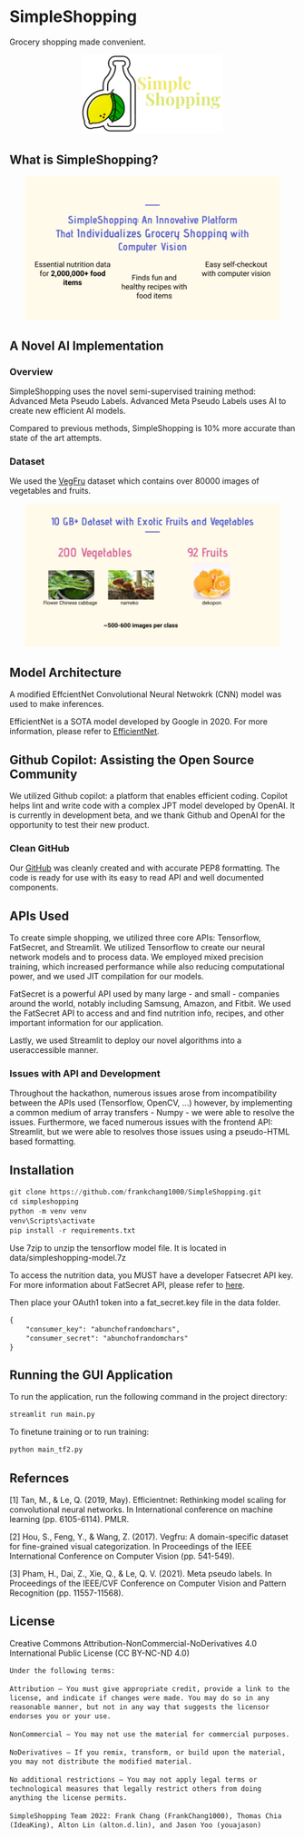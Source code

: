 # SimpleShopping

Grocery shopping made convenient.

<p align="center">
  <img src="https://github.com/frankchang1000/SimpleShopping/blob/main/data/logo.png", width="250"/>
</p>

## What is SimpleShopping?

<p align="center">
  <img src="https://github.com/frankchang1000/SimpleShopping/blob/main/data/SimpleShopping-functions.png", width=450/>
</p>

## A Novel AI Implementation

### Overview

SimpleShopping uses the novel semi-supervised training method: Advanced Meta Pseudo Labels. Advanced Meta Pseudo Labels uses AI to create new efficient AI models.

Compared to previous methods, SimpleShopping is 10% more accurate than state of the art attempts.

### Dataset

We used the [VegFru](https://openaccess.thecvf.com/content_ICCV_2017/papers/Hou_VegFru_A_Domain-Specific_ICCV_2017_paper.pdf) dataset which contains over 80000 images of vegetables and fruits.

<p align="center">
  <img src="https://github.com/frankchang1000/SimpleShopping/blob/main/data/SimpleShopping-dataset.png", width="450"/>
</p>

## Model Architecture

A modified EffcientNet Convolutional Neural Netwokrk (CNN) model was used to make inferences.

EfficientNet is a SOTA model developed by Google in 2020. For more information, please refer to [EfficientNet](https://arxiv.org/abs/1905.11946).

## Github Copilot: Assisting the Open Source Community

We utilized Github copilot: a platform that enables efficient coding. Copilot helps lint and write code with a complex JPT model developed by OpenAI. It is currently in development beta, and we thank Github and OpenAI for the opportunity to test their new product.

### Clean GitHub

Our [GitHub](https://github.com/frankchang1000/SimpleShopping/blob/main/README.md) was cleanly created and with accurate PEP8 formatting. The code is ready for use with its easy to read API and well documented components.

## APIs Used

To create simple shopping, we utilized three core APIs: Tensorflow, FatSecret, and Streamlit. We utilized Tensorflow to create our neural network models and to process data. We employed mixed precision training, which increased performance while also reducing computational power, and we used JIT compilation for our models.

FatSecret is a powerful API used by many large - and small - companies around the world, notably including Samsung, Amazon, and Fitbit. We used the FatSecret API to access and and find nutrition info, recipes, and other important information for our application.

Lastly, we used Streamlit to deploy our novel algorithms into a useraccessible manner. 

### Issues with API and Development

Throughout the hackathon, numerous issues arose from incompatibility between the APIs used (Tensorflow, OpenCV, ...) however, by implementing a common medium of array transfers - Numpy - we were able to resolve the issues. Furthermore, we faced numerous issues with the frontend API: Streamlit, but we were able to resolves those issues using a pseudo-HTML based formatting.

## Installation

```python
git clone https://github.com/frankchang1000/SimpleShopping.git
cd simpleshopping
python -m venv venv
venv\Scripts\activate
pip install -r requirements.txt
```

Use 7zip to unzip the tensorflow model file. It is located in data/simpleshopping-model.7z

To access the nutrition data, you MUST have a developer Fatsecret API key. For more information about FatSecret API, please refer to [here](https://platform.fatsecret.com/api/Default.aspx).

Then place your OAuth1 token into a fat_secret.key file in the data folder.

```
{
    "consumer_key": "abunchofrandomchars",
    "consumer_secret": "abunchofrandomchars"
}
```

## Running the GUI Application

To run the application, run the following command in the project directory:

```python
streamlit run main.py
```

To finetune training or to run training:

```python
python main_tf2.py 
```

## Refernces

[1] Tan, M., & Le, Q. (2019, May). Efficientnet: Rethinking model scaling for convolutional neural networks. In International conference on machine learning (pp. 6105-6114). PMLR.

[2] Hou, S., Feng, Y., & Wang, Z. (2017). Vegfru: A domain-specific dataset for fine-grained visual categorization. In Proceedings of the IEEE International Conference on Computer Vision (pp. 541-549).

[3] Pham, H., Dai, Z., Xie, Q., & Le, Q. V. (2021). Meta pseudo labels. In Proceedings of the IEEE/CVF Conference on Computer Vision and Pattern Recognition (pp. 11557-11568).

## License

Creative Commons Attribution-NonCommercial-NoDerivatives 4.0 International Public License (CC BY-NC-ND 4.0)


    Under the following terms:

    Attribution — You must give appropriate credit, provide a link to the license, and indicate if changes were made. You may do so in any reasonable manner, but not in any way that suggests the licensor endorses you or your use.

    NonCommercial — You may not use the material for commercial purposes.

    NoDerivatives — If you remix, transform, or build upon the material, you may not distribute the modified material.

    No additional restrictions — You may not apply legal terms or technological measures that legally restrict others from doing anything the license permits.

    SimpleShopping Team 2022: Frank Chang (FrankChang1000), Thomas Chia (IdeaKing), Alton Lin (alton.d.lin), and Jason Yoo (youajason)
